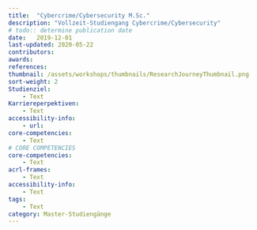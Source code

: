```yaml
---
title:  "Cybercrime/Cybersecurity M.Sc."
description: "Vollzeit-Studiengang Cybercrime/Cybersecurity"
# todo:: determine publication date
date:   2019-12-01
last-updated: 2020-05-22
contributors:
awards:
references:
thumbnail: /assets/workshops/thumbnails/ResearchJourneyThumbnail.png
sort-weight: 2
Studienziel:
    - Text
Karriereperpektiven:
    - Text
accessibility-info:
    - url: 
core-competencies:
    - Text
# CORE COMPETENCIES
core-competencies:
    - Text
acrl-frames:
    - Text
accessibility-info:
    - Text
tags:
    - Text
category: Master-Studiengänge
---
```


